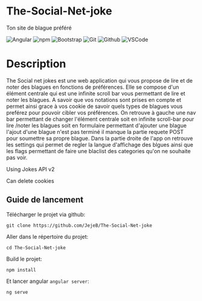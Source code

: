 # The-Social-Net-joke
Ton site de blague préféré


  <img alt="Angular" src="https://img.shields.io/badge/-Angular-DD0031?logo=angular&logoColor=white"/> <img alt="npm" src="https://img.shields.io/badge/-NPM-CB3837?logo=npm&logoColor=white"/> <img alt="Bootstrap" src="https://img.shields.io/badge/-Bootstrap-757575?logo=Bootstrap&logoColor=white"/> <img alt="Git" src="https://img.shields.io/badge/-Git-F05032?logo=git&logoColor=white"/> <img alt="Github" src="https://img.shields.io/badge/-Github-181717?logo=github&logoColor=white"/> <img alt="VSCode" src="https://img.shields.io/badge/-VSCode-007ACC?logo=visual-studio-code&logoColor=white"/>

# Description

The Social net jokes est une web application qui vous propose de lire et de noter des blagues en fonctions de préférences.
Elle se compose d'un élément centrale qui est une infinite scroll bar vous permettant de lire et noter les blagues. 
A savoir que vos notations sont prises en compte et permet ainsi grace à vos cookie de savoir quels types de blagues vous preférez pour pouvoir cibler vos préférences.
On retrouve à gauche une nav bar permettant de changer l'élément centrale soit en infinite scroll-bar pour lire /noter les blagues soit en formulaire permettant d'ajouter une blague
l'ajout d'une blague n'est pas terminé il manque la partie requete POST pour soumettre sa propre blague.
Dans la partie droite de l'app on retrouve les settings qui permet de regler la langue d'affichage des blgues ainsi que les flags permettant de faire une blaclist des categories qu'on ne souhaite pas voir.

Using Jokes API v2 

Can delete cookies


## Guide de lancement
Télécharger le projet via github:
```
git clone https://github.com/JejeB/The-Social-Net-joke
```

Aller dans le répertoire du projet:
```
cd The-Social-Net-joke
```

Build le projet:
```
npm install
```

Et lancer angular ```angular server```:
```
ng serve 
```
